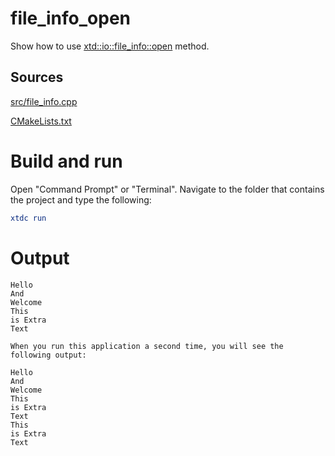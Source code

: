 # file_info_open

Show how to use [xtd::io::file_info::open](../../../../src/xtd.core/include/xtd/io/file_info.h) method.

## Sources

[src/file_info.cpp](src/file_info_open.cpp)

[CMakeLists.txt](CMakeLists.txt)

# Build and run

Open "Command Prompt" or "Terminal". Navigate to the folder that contains the project and type the following:

```cmake
xtdc run
```

# Output

```
Hello
And
Welcome
This
is Extra
Text

When you run this application a second time, you will see the following output:

Hello
And
Welcome
This
is Extra
Text
This
is Extra
Text
```
